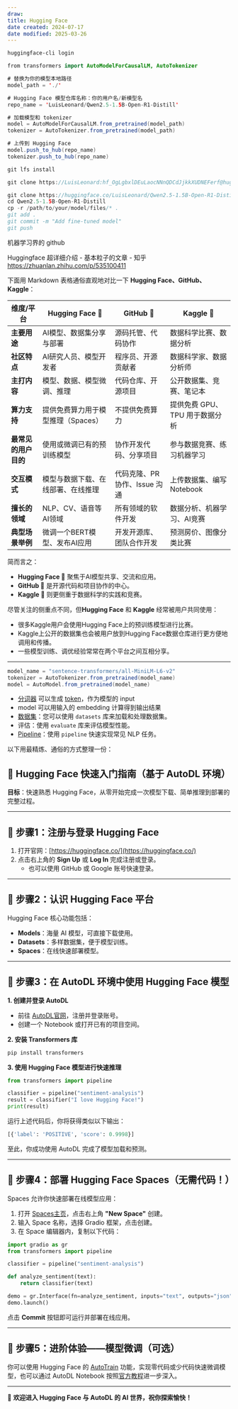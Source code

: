 ```yaml
---
draw:
title: Hugging Face
date created: 2024-07-17
date modified: 2025-03-26
---
```


```bash
huggingface-cli login
```


```Java
from transformers import AutoModelForCausalLM, AutoTokenizer

# 替换为你的模型本地路径
model_path = './'

# Hugging Face 模型仓库名称：你的用户名/新模型名
repo_name = 'LuisLeonard/Qwen2.5-1.5B-Open-R1-Distill'

# 加载模型和 tokenizer
model = AutoModelForCausalLM.from_pretrained(model_path)
tokenizer = AutoTokenizer.from_pretrained(model_path)

# 上传到 Hugging Face
model.push_to_hub(repo_name)
tokenizer.push_to_hub(repo_name)

```

```Java
git lfs install

git clone https://LuisLeonard: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@huggingface.co/LuisLeonard/Qwen2.5-1.5B-Open-R1-Distill

git clone https://huggingface.co/LuisLeonard/Qwen2.5-1.5B-Open-R1-Distill
cd Qwen2.5-1.5B-Open-R1-Distill
cp -r /path/to/your/model/files/* .
git add .
git commit -m "Add fine-tuned model"
git push

```

机器学习界的 github

Huggingface 超详细介绍 - 基本粒子的文章 - 知乎  
https://zhuanlan.zhihu.com/p/535100411

下面用 Markdown 表格通俗直观地对比一下 **Hugging Face、GitHub、Kaggle**：

|维度/平台|Hugging Face 🤗|GitHub 🐙|Kaggle 🥇|
|---|---|---|---|
|**主要用途**|AI模型、数据集分享与部署|源码托管、代码协作|数据科学比赛、数据分析|
|**社区特点**|AI研究人员、模型开发者|程序员、开源贡献者|数据科学家、数据分析师|
|**主打内容**|模型、数据、模型微调、推理|代码仓库、开源项目|公开数据集、竞赛、笔记本|
|**算力支持**|提供免费算力用于模型推理（Spaces）|不提供免费算力|提供免费 GPU、TPU 用于数据分析|
|**最常见的用户目的**|使用或微调已有的预训练模型|协作开发代码、分享项目|参与数据竞赛、练习机器学习|
|**交互模式**|模型与数据下载、在线部署、在线推理|代码克隆、PR 协作、Issue 沟通|上传数据集、编写 Notebook|
|**擅长的领域**|NLP、CV、语音等AI领域|所有领域的软件开发|数据分析、机器学习、AI竞赛|
|**典型场景举例**|微调一个BERT模型、发布AI应用|开发开源库、团队合作开发|预测房价、图像分类比赛|

简而言之：

- **Hugging Face 🤗** 聚焦于AI模型共享、交流和应用。
- **GitHub 🐙** 是开源代码和项目协作的中心。
- **Kaggle 🥇** 则更侧重于数据科学的实践和竞赛。

尽管关注的侧重点不同，但**Hugging Face** 和 **Kaggle** 经常被用户共同使用：

- 很多Kaggle用户会使用Hugging Face上的预训练模型进行比赛。
- Kaggle上公开的数据集也会被用户放到Hugging Face数据仓库进行更方便地调用和传播。
- 一些模型训练、调优经验常常在两个平台之间互相分享。

___

```java
model_name = "sentence-transformers/all-MiniLM-L6-v2" 
tokenizer = AutoTokenizer.from_pretrained(model_name) 
model = AutoModel.from_pretrained(model_name)
```

- [分词器](分词器.md) 可以生成 [token](token.md)，作为模型的 input
- model 可以用输入的 embedding 计算得到输出结果
- [数据集](数据集.md)：您可以使用 `datasets` 库来加载和处理数据集。
- 评估：使用 `evaluate` 库来评估模型性能。
- [Pipeline](Pipeline.md)：使用 `pipeline` 快速实现常见 NLP 任务。

以下用最精炼、通俗的方式整理一份：

## 🤗 Hugging Face 快速入门指南（基于 AutoDL 环境）

**目标**：快速熟悉 Hugging Face，从零开始完成一次模型下载、简单推理到部署的完整过程。

---

## 🚩 步骤1：注册与登录 Hugging Face

1. 打开官网：[https://huggingface.co/](https://huggingface.co/)
2. 点击右上角的 **Sign Up** 或 **Log In** 完成注册或登录。
    - 也可以使用 GitHub 或 Google 账号快速登录。

---

## 🚩 步骤2：认识 Hugging Face 平台

Hugging Face 核心功能包括：

- **Models**：海量 AI 模型，可直接下载使用。
- **Datasets**：多样数据集，便于模型训练。
- **Spaces**：在线快速部署模型。

---

## 🚩 步骤3：在 AutoDL 环境中使用 Hugging Face 模型

**1. 创建并登录 AutoDL**

- 前往 [AutoDL官网](https://www.autodl.com/)，注册并登录账号。
- 创建一个 Notebook 或打开已有的项目空间。

**2. 安装 Transformers 库**

```python
pip install transformers
```

**3. 使用 Hugging Face 模型进行快速推理**

```python
from transformers import pipeline

classifier = pipeline("sentiment-analysis")
result = classifier("I love Hugging Face!")
print(result)
```

运行上述代码后，你将获得类似以下输出：

```python
[{'label': 'POSITIVE', 'score': 0.9998}]
```

至此，你成功使用 AutoDL 完成了模型加载和预测。

---

## 🚩 步骤4：部署 Hugging Face Spaces（无需代码！）

Spaces 允许你快速部署在线模型应用：

1. 打开 [Spaces主页](https://huggingface.co/spaces)，点击右上角 **"New Space"** 创建。
2. 输入 Space 名称，选择 Gradio 框架，点击创建。
3. 在 Space 编辑器内，复制以下代码：

```python
import gradio as gr
from transformers import pipeline

classifier = pipeline("sentiment-analysis")

def analyze_sentiment(text):
    return classifier(text)

demo = gr.Interface(fn=analyze_sentiment, inputs="text", outputs="json")
demo.launch()
```

点击 **Commit** 按钮即可运行并部署在线应用。

---

## 🚩 步骤5：进阶体验——模型微调（可选）

你可以使用 Hugging Face 的 [AutoTrain](https://huggingface.co/autotrain) 功能，实现零代码或少代码快速微调模型，也可以通过 AutoDL Notebook 按照[官方教程](https://huggingface.co/docs/transformers/training)进一步深入。

---

🎉 **欢迎进入 Hugging Face 与 AutoDL 的 AI 世界，祝你探索愉快！**
